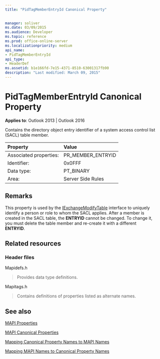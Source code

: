 ```yaml
---
title: "PidTagMemberEntryId Canonical Property"
 
 
manager: soliver
ms.date: 03/09/2015
ms.audience: Developer
ms.topic: reference
ms.prod: office-online-server
ms.localizationpriority: medium
api_name:
- PidTagMemberEntryId
api_type:
- HeaderDef
ms.assetid: b1e166fd-7e15-4371-8510-63001317fb90
description: "Last modified: March 09, 2015"
---
```


# PidTagMemberEntryId Canonical Property

  
  
**Applies to**: Outlook 2013 | Outlook 2016 
  
Contains the directory object entry identifier of a system access control list (SACL) table member.
  
|Property |Value |
|:-----|:-----|
|Associated properties:  <br/> |PR_MEMBER_ENTRYID  <br/> |
|Identifier:  <br/> |0x0FFF  <br/> |
|Data type:  <br/> |PT_BINARY  <br/> |
|Area:  <br/> |Server Side Rules  <br/> |
   
## Remarks

This property is used by the [IExchangeModifyTable](iexchangemodifytableiunknown.md) interface to uniquely identify a person or role to whom the SACL applies. After a member is created in the SACL table, the **ENTRYID** cannot be changed. To change it, you must delete the table member and re-create it with a different **ENTRYID**.
  
## Related resources

### Header files

Mapidefs.h
  
> Provides data type definitions.
    
Mapitags.h
  
> Contains definitions of properties listed as alternate names.
    
## See also



[MAPI Properties](mapi-properties.md)
  
[MAPI Canonical Properties](mapi-canonical-properties.md)
  
[Mapping Canonical Property Names to MAPI Names](mapping-canonical-property-names-to-mapi-names.md)
  
[Mapping MAPI Names to Canonical Property Names](mapping-mapi-names-to-canonical-property-names.md)

